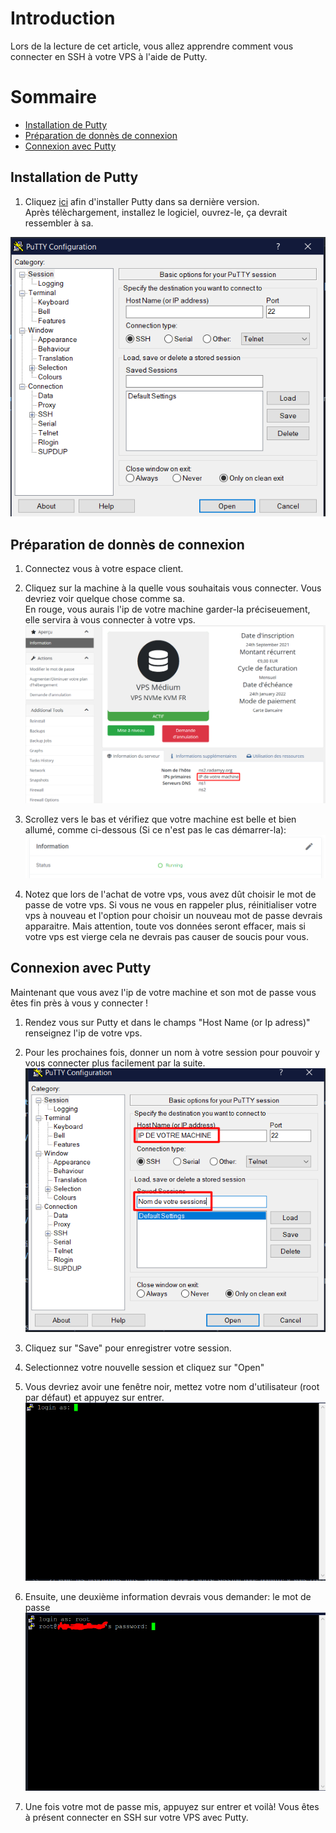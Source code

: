 # Introduction

 Lors de la lecture de cet article, vous allez apprendre comment vous connecter en SSH à votre VPS à l'aide de Putty.

# Sommaire
- [Installation de Putty](#installation-de-putty)
- [Préparation de donnès de connexion](#preparation-de-donnès-de-connexion)
- [Connexion avec Putty](#connexion-avec-putty)

## Installation de Putty

1) Cliquez [ici](https://the.earth.li/~sgtatham/putty/latest/x86/putty.exe) afin d'installer Putty dans sa dernière version.  
Après télèchargement, installez le logiciel, ouvrez-le, ça devrait ressembler à sa. 

![image](/images/putty.png)

## Préparation de donnès de connexion

1) Connectez vous à votre espace client.
2) Cliquez sur la machine à la quelle vous souhaitais vous connecter. Vous devriez voir quelque chose comme sa.  
En rouge, vous aurais l'ip de votre machine garder-la préciseuement, elle servira à vous connecter à votre vps.
![image](/images/managervpsip.png)

3) Scrollez vers le bas et vérifiez que votre machine est belle et bien allumé, comme ci-dessous (Si ce n'est pas le cas démarrer-la):
![image](/images/vpsstatus.png)

4) Notez que lors de l'achat de votre vps, vous avez dût choisir le mot de passe de votre vps. Si vous ne vous en rappeler plus, réinitialiser votre vps à nouveau et l'option pour choisir un nouveau mot de passe devrais apparaitre. Mais attention, toute vos données seront effacer, mais si votre vps est vierge cela ne devrais pas causer de soucis pour vous.

## Connexion avec Putty

Maintenant que vous avez l'ip de votre machine et son mot de passe vous êtes fin près à vous y connecter !
1) Rendez vous sur Putty et dans le champs "Host Name (or Ip adress)" renseignez l'ip de votre vps.
2) Pour les prochaines fois, donner un nom à votre session pour pouvoir y vous connecter plus facilement par la suite.
![image](/images/puttysession.png )
3) Cliquez sur "Save" pour enregistrer votre session.
4) Selectionnez votre nouvelle session et cliquez sur "Open"
5) Vous devriez avoir une fenêtre noir, mettez votre nom d'utilisateur (root par défaut) et appuyez sur entrer.
![image](/images/sshloginas.png)

6) Ensuite, une deuxième information devrais vous demander: le mot de passe
![image](/images/sshloginaspassword.png)

7) Une fois votre mot de passe mis, appuyez sur entrer et voilà! Vous êtes à présent connecter en SSH sur votre VPS avec Putty.
